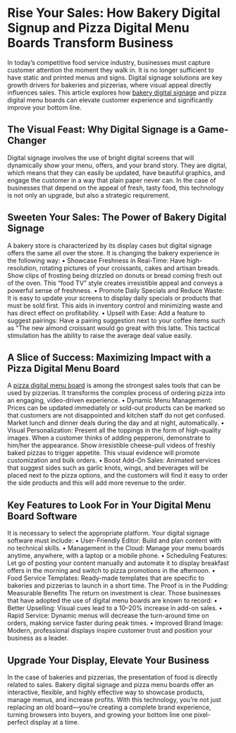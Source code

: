 # Rise Your Sales: How Bakery Digital Signup and Pizza Digital Menu Boards Transform Business
In today’s competitive food service industry, businesses must capture customer attention the moment they walk in. It is no longer sufficient to have static and printed menus and signs. Digital signage solutions are key growth drivers for bakeries and pizzerias, where visual appeal directly influences sales. This article explores how [bakery digital signage](https://nento.com/digital-menu-boards/cafe-bakery-signage/) and pizza digital menu boards can elevate customer experience and significantly improve your bottom line.
## The Visual Feast: Why Digital Signage is a Game-Changer
Digital signage involves the use of bright digital screens that will dynamically show your menu, offers, and your brand story. They are digital, which means that they can easily be updated, have beautiful graphics, and engage the customer in a way that plain paper never can. In the case of businesses that depend on the appeal of fresh, tasty food, this technology is not only an upgrade, but also a strategic requirement.
## Sweeten Your Sales: The Power of Bakery Digital Signage
A bakery store is characterized by its display cases but digital signage offers the same all over the store. It is changing the bakery experience in the following way:
•       	Showcase Freshness in Real-Time: Have high-resolution, rotating pictures of your croissants, cakes and artisan breads. Show clips of frosting being drizzled on donuts or bread coming fresh out of the oven. This “food TV” style creates irresistible appeal and conveys a powerful sense of freshness.
•       	Promote Daily Specials and Reduce Waste: It is easy to update your screens to display daily specials or products that must be sold first. This aids in inventory control and minimizing waste and has direct effect on profitability.
•       	Upsell with Ease: Add a feature to suggest pairings: Have a pairing suggestion next to your coffee items such as "The new almond croissant would go great with this latte. This tactical stimulation has the ability to raise the average deal value easily.
## A Slice of Success: Maximizing Impact with a Pizza Digital Menu Board
A [pizza digital menu board](https://nento.com/digital-menu-boards/pizza-signage) is among the strongest sales tools that can be used by pizzerias. It transforms the complex process of ordering pizza into an engaging, video-driven experience.
•       	Dynamic Menu Management: Prices can be updated immediately or sold-out products can be marked so that customers are not disappointed and kitchen staff do not get confused. Market lunch and dinner deals during the day and at night, automatically.
•       	Visual Personalization: Present all the toppings in the form of high-quality images. When a customer thinks of adding pepperoni, demonstrate to him/her the appearance. Show irresistible cheese-pull videos of freshly baked pizzas to trigger appetite. This visual evidence will promote customization and bulk orders.
•       	Boost Add-On Sales: Animated services that suggest sides such as garlic knots, wings, and beverages will be placed next to the pizza options, and the customers will find it easy to order the side products and this will add more revenue to the order.
## Key Features to Look For in Your Digital Menu Board Software
It is necessary to select the appropriate platform. Your digital signage software must include:
•       	User-Friendly Editor: Build and plan content with no technical skills.
•       	Management in the Cloud: Manage your menu boards anytime, anywhere, with a laptop or a mobile phone.
•       	Scheduling Features: Let go of posting your content manually and automate it to display breakfast offers in the morning and switch to pizza promotions in the afternoon.
•       	Food Service Templates: Ready-made templates that are specific to bakeries and pizzerias to launch in a short time.
The Proof is in the Pudding: Measurable Benefits
The return on investment is clear. Those businesses that have adopted the use of digital menu boards are known to record:
•       	Better Upselling: Visual cues lead to a 10–20% increase in add-on sales.
•       	Rapid Service: Dynamic menus will decrease the turn-around time on orders, making service faster during peak times.
•       	Improved Brand Image: Modern, professional displays inspire customer trust and position your business as a leader.
## Upgrade Your Display, Elevate Your Business
In the case of bakeries and pizzerias, the presentation of food is directly related to sales. Bakery digital signage and pizza menu boards offer an interactive, flexible, and highly effective way to showcase products, manage menus, and increase profits. With this technology, you’re not just replacing an old board—you’re creating a complete brand experience, turning browsers into buyers, and growing your bottom line one pixel-perfect display at a time.
